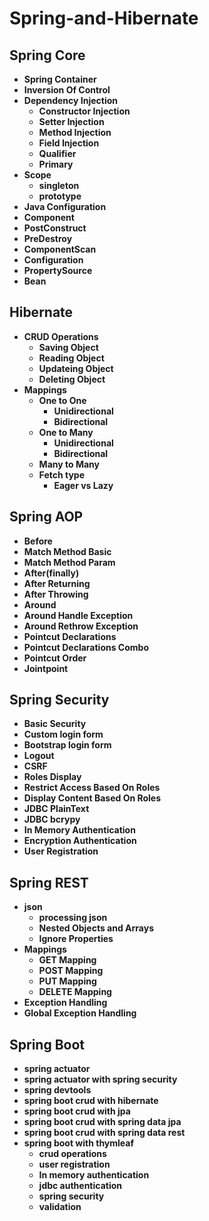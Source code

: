 # Spring-and-Hibernate

## Spring Core
* **Spring Container**
* **Inversion Of Control**
* **Dependency Injection**
  * **Constructor Injection**
  * **Setter Injection**
  * **Method Injection**
  * **Field Injection**
  * **Qualifier**
  * **Primary**
* **Scope**
  * **singleton**
  * **prototype**
* **Java Configuration**
* **Component**
* **PostConstruct**
* **PreDestroy**
* **ComponentScan**
* **Configuration**
* **PropertySource**
* **Bean**

## Hibernate
* **CRUD Operations**
  * **Saving Object**
  * **Reading Object**
  * **Updateing Object**
  * **Deleting Object**
* **Mappings**
  * **One to One**
    * **Unidirectional**
    * **Bidirectional**
  * **One to Many**
    * **Unidirectional**
    * **Bidirectional**
  * **Many to Many**
  * **Fetch type**
    * **Eager vs Lazy**

## Spring AOP
* **Before**
* **Match Method Basic**
* **Match Method Param**
* **After(finally)**
* **After Returning**
* **After Throwing**
* **Around**
* **Around Handle Exception**
* **Around Rethrow Exception**
* **Pointcut Declarations**
* **Pointcut Declarations Combo**
* **Pointcut Order**
* **Jointpoint**

## Spring Security
* **Basic Security**
* **Custom login form**
* **Bootstrap login form**
* **Logout**
* **CSRF**
* **Roles Display**
* **Restrict Access Based On Roles**
* **Display Content Based On Roles**
* **JDBC PlainText**
* **JDBC bcrypy**
* **In Memory Authentication**
* **Encryption Authentication**
* **User Registration**

## Spring REST
* **json**
   * **processing json**
   * **Nested Objects and Arrays**
   * **Ignore Properties**
* **Mappings**
   * **GET Mapping**
   * **POST Mapping**
   * **PUT Mapping**
   * **DELETE Mapping**
* **Exception Handling**
* **Global Exception Handling**

## Spring Boot
* **spring actuator**
* **spring actuator with spring security**
* **spring devtools**
* **spring boot crud with hibernate**
* **spring boot crud with jpa**
* **spring boot crud with spring data jpa**
* **spring boot crud with spring data rest**
* **spring boot with thymleaf**
    * **crud operations**
	* **user registration**
	* **In memory authentication**
	* **jdbc authentication**
	* **spring security**
	* **validation**
